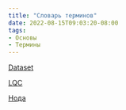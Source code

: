 ```yaml
---
title: "Словарь терминов"
date: 2022-08-15T09:03:20-08:00
tags:
- Основы
- Термины
---
```


[Dataset](Список%20принятых%20названий%20и%20аббревиатур/Dataset.md)

[LQC](Список%20принятых%20названий%20и%20аббревиатур/LQC.md)

[Нода](Список%20принятых%20названий%20и%20аббревиатур/Нода.md)
